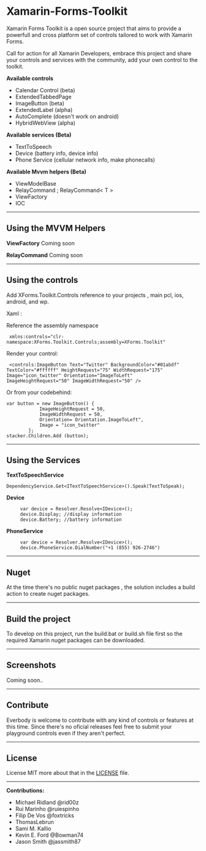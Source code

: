Xamarin-Forms-Toolkit
=====================

Xamarin Forms Toolkit is a open source project that aims to provide a powerfull and cross platform set of controls tailored to work with Xamarin Forms.

Call for action for all Xamarin Developers, embrace this project and share your controls and services with the community, add your own control to the toolkit.

**Available controls**

 - Calendar Control (beta)  
 - ExtendedTabbedPage  
 - ImageButton (beta)
 - ExtendedLabel (alpha)
 - AutoComplete (doesn't work on android)
 - HybridWebView (alpha)

**Available services (Beta)**

 - TextToSpeech 
 - Device (battery info, device info)
 - Phone Service (cellular network info, make phonecalls)

**Available Mvvm helpers (Beta)**

 - ViewModelBase 
 - RelayCommand ; RelayCommand< T >
 - ViewFactory
 - IOC
 
_________________

Using the MVVM Helpers
-----------

**ViewFactory**
Coming soon

**RelayCommand**
Coming soon

_________________

Using the controls
-----------

Add XForms.Toolkit.Controls reference to your projects , main pcl, ios, android, and wp.

Xaml :

Reference the assembly namespace 

     xmlns:controls="clr-namespace:XForms.Toolkit.Controls;assembly=XForms.Toolkit"

Render your control:

     <controls:ImageButton Text="Twitter" BackgroundColor="#01abdf" TextColor="#ffffff" HeightRequest="75" WidthRequest="175" Image="icon_twitter" Orientation="ImageToLeft"  ImageHeightRequest="50" ImageWidthRequest="50" />
      
Or from your codebehind:


	var button = new ImageButton() {
				ImageHeightRequest = 50,
				ImageWidthRequest = 50,
				Orientation= Orientation.ImageToLeft",
				Image = "icon_twitter"
			};
	stacker.Children.Add (button);
	
_________________

Using the Services
-----------
**TextToSpeechService** 

	DependencyService.Get<ITextToSpeechService>().Speak(TextToSpeak);
	
**Device** 

	     var device = Resolver.Resolve<IDevice>();
	     device.Display; //display information
	     device.Battery; //battery information

	
**PhoneService** 

	     var device = Resolver.Resolve<IDevice>();
	     device.PhoneService.DialNumber("+1 (855) 926-2746")

_______________

Nuget
--------------

At the time there's no public nuget packages , the solution includes a build action to create nuget packages.


_________________

Build the project
--------------

To develop on this project, run the build.bat or build.sh file first so the required Xamarin nuget packages can be downloaded.


_________________

Screenshots
-----------
Coming soon..

__________________

Contribute
-----------

Everbody is welcome to contribute with any kind of controls or features at this time. Since there's no oficial releases feel free to submit your playground controls even if they aren't perfect. 
__________________

License
-----------

License MIT more about that in the [LICENSE][1] file. 
__________________

**Contributions:**
 - Michael Ridland @rid00z 
 - Rui Marinho @ruiespinho 
 - Filip De Vos @foxtricks 
 - ThomasLebrun 
 - Sami M. Kallio 
 - Kevin E. Ford @Bowman74
 - Jason Smith @jassmith87 

  [1]: https://github.com/XForms/XForms-Toolkit/blob/master/LICENSE
